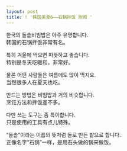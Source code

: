 ```yaml
---
layout: post
title: ! '韩国美食6——石锅拌饭 附照 '
---
```


<p>한국의 돌솥비빔밥은 아주 유명합니다.<br />韩国的石锅拌饭非常有名。</p>



<p>특히 겨울에 먹으면 따뜻하고 좋습니다.<br />特别是冬天吃暖和，非常好。</p>



<p>물론 어떤 사람들은 여름에도 많이 먹지요.<br />当然很多人在夏天也吃。</p>



<p>만드는 방법은 비빔밥과 거의 비슷합니다.<br />烹饪方法和拌饭差不多。</p>



<p>다만 쓰는 도구는 좀 특이합니다.<br />只是使用的工具有点儿特殊。</p>



<p>“돌솥”이라는 이름의 뜻처럼 돌로 만든 밭으로 합니다.<br />正像名字“石锅”一样，是用石头做的锅来做饭。</p>

